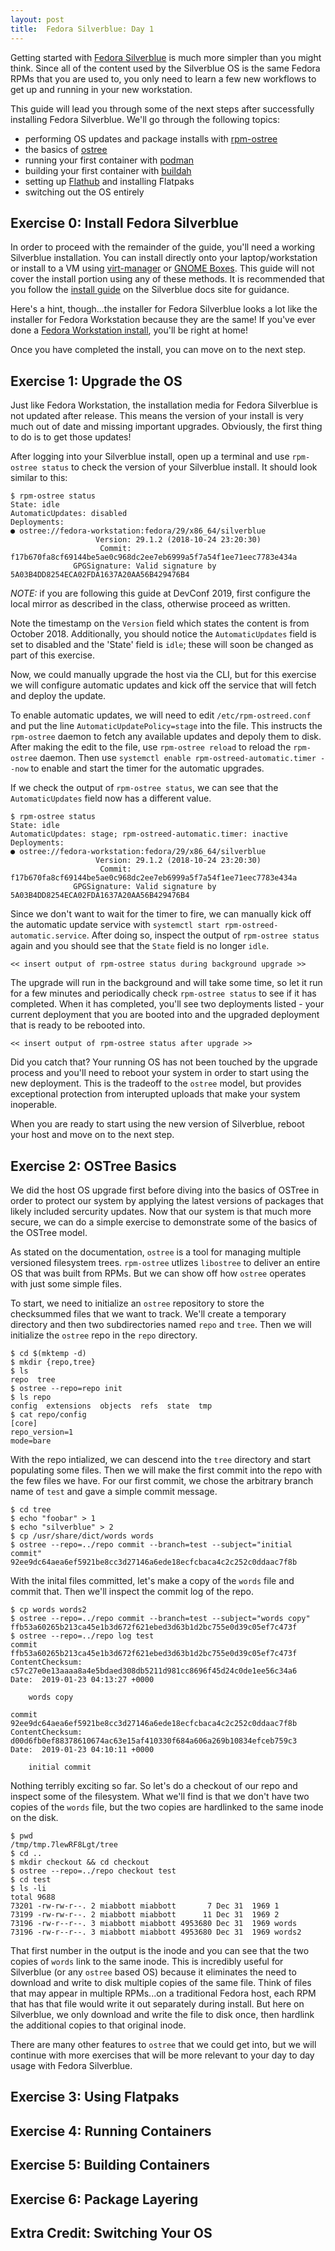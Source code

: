 ```yaml
---
layout: post
title:  Fedora Silverblue: Day 1
---
```


Getting started with [Fedora Silverblue](https://silverblue.fedoraproject.org) is much more
simpler than you might think.  Since all of the content used by the Silverblue
OS is the same Fedora RPMs that you are used to, you only need to learn a few
new workflows to get up and running in your new workstation.

This guide will lead you through some of the next steps after successfully
installing Fedora Silverblue.  We'll go through the following topics:

  - performing OS updates and package installs with [rpm-ostree](https://github.com/projectatomic/rpm-ostree)
  - the basics of [ostree](https://github.com/ostreedev/ostree)
  - running your first container with [podman](https://github.com/containers/libpod)
  - building your first container with [buildah](https://github.com/containers/buildah)
  - setting up [Flathub](https://flathub.org) and installing Flatpaks
  - switching out the OS entirely

## Exercise 0:  Install Fedora Silverblue

In order to proceed with the remainder of the guide, you'll need a working
Silverblue installation.  You can install directly onto your laptop/workstation or
install to a VM using [virt-manager](https://virt-manager.org/) or [GNOME Boxes](https://wiki.gnome.org/Apps/Boxes).
This guide will not cover the install portion using any of these methods.  It is
recommended that you follow the [install guide](https://docs.fedoraproject.org/en-US/fedora-silverblue/installation-guide/) on the Silverblue docs site
for guidance.

Here's a hint, though...the installer for Fedora Silverblue looks a lot like the
installer for Fedora Workstation because they are the same!  If you've ever done
a [Fedora Workstation install](https://docs.fedoraproject.org/en-US/fedora/f29/install-guide/), you'll be right at home!

Once you have completed the install, you can move on to the next step.

## Exercise 1: Upgrade the OS

Just like Fedora Workstation, the installation media for Fedora Silverblue is
not updated after release.  This means the version of your install is very much
out of date and missing important upgrades.  Obviously, the first thing to do
is to get those updates!

After logging into your Silverblue install, open up a terminal and use `rpm-ostree status`
to check the version of your Silverblue install.  It should look similar to this:

```
$ rpm-ostree status
State: idle
AutomaticUpdates: disabled
Deployments:
● ostree://fedora-workstation:fedora/29/x86_64/silverblue
                   Version: 29.1.2 (2018-10-24 23:20:30)
                    Commit: f17b670fa8cf69144be5ae0c968dc2ee7eb6999a5f7a54f1ee71eec7783e434a
              GPGSignature: Valid signature by 5A03B4DD8254ECA02FDA1637A20AA56B429476B4
```

*NOTE:* if you are following this guide at DevConf 2019, first configure the local mirror
as described in the class, otherwise proceed as written.

Note the timestamp on the `Version` field which states the content is from October 2018.
Additionally, you should notice the `AutomaticUpdates` field is set to disabled and the
'State' field is `idle`; these will soon be changed as part of this exercise.

Now, we could manually upgrade the host via the CLI, but for this exercise we will
configure automatic updates and kick off the service that will fetch and deploy the update.

To enable automatic updates, we will need to edit `/etc/rpm-ostreed.conf` and put the
line `AutomaticUpdatePolicy=stage` into the file.  This instructs the `rpm-ostree` daemon
to fetch any available updates and depoly them to disk.  After making the edit to the
file, use `rpm-ostree reload` to reload the `rpm-ostree` daemon.  Then use
`systemctl enable rpm-ostreed-automatic.timer --now` to enable and start the timer for
the automatic upgrades.

If we check the output of `rpm-ostree status`, we can see that the `AutomaticUpdates` field
now has a different value.

```
$ rpm-ostree status
State: idle
AutomaticUpdates: stage; rpm-ostreed-automatic.timer: inactive
Deployments:
● ostree://fedora-workstation:fedora/29/x86_64/silverblue
                   Version: 29.1.2 (2018-10-24 23:20:30)
                    Commit: f17b670fa8cf69144be5ae0c968dc2ee7eb6999a5f7a54f1ee71eec7783e434a
              GPGSignature: Valid signature by 5A03B4DD8254ECA02FDA1637A20AA56B429476B4
```

Since we don't want to wait for the timer to fire, we can manually kick off the automatic
update service with `systemctl start rpm-ostreed-automatic.service`.  After doing so, inspect
the output of `rpm-ostree status` again and you should see that the `State` field is no longer
`idle`.

```
<< insert output of rpm-ostree status during background upgrade >>
```

The upgrade will run in the background and will take some time, so let it run for a
few minutes and periodically check `rpm-ostree status` to see if it has completed.
When it has completed, you'll see two deployments listed - your current deployment
that you are booted into and the upgraded deployment that is ready to be rebooted
into.

```
<< insert output of rpm-ostree status after upgrade >>
```

Did you catch that?  Your running OS has not been touched by the upgrade process and
you'll need to reboot your system in order to start using the new deployment.  This is
the tradeoff to the `ostree` model, but provides exceptional protection from interupted
uploads that make your system inoperable.

When you are ready to start using the new version of Silverblue, reboot your host and
move on to the next step.

## Exercise 2: OSTree Basics

We did the host OS upgrade first before diving into the basics of OSTree in order to
protect our system by applying the latest versions of packages that likely included
sercurity updates.  Now that our system is that much more secure, we can do a simple
exercise to demonstrate some of the basics of the OSTree model.

As stated on the documentation, `ostree` is a tool for managing multiple versioned
filesystem trees.  `rpm-ostree` utlizes `libostree` to deliver an entire OS that was
built from RPMs.  But we can show off how `ostree` operates with just some simple
files.

To start, we need to initialize an `ostree` repository to store the checksummed
files that we want to track.  We'll create a temporary directory and then two
subdirectories named `repo` and `tree`. Then we will initialize the `ostree`
repo in the `repo` directory.

```
$ cd $(mktemp -d)
$ mkdir {repo,tree}
$ ls
repo  tree
$ ostree --repo=repo init
$ ls repo
config  extensions  objects  refs  state  tmp
$ cat repo/config
[core]
repo_version=1
mode=bare
```

With the repo intialized, we can descend into the `tree` directory and start
populating some files.  Then we will make the first commit into the repo with
the few files we have. For our first commit, we chose the arbitrary branch name
of `test` and gave a simple commit message.

```
$ cd tree
$ echo "foobar" > 1
$ echo "silverblue" > 2
$ cp /usr/share/dict/words words
$ ostree --repo=../repo commit --branch=test --subject="initial commit"
92ee9dc64aea6ef5921be8cc3d27146a6ede18ecfcbaca4c2c252c0ddaac7f8b
```

With the inital files committed, let's make a copy of the `words` file
and commit that. Then we'll inspect the commit log of the repo.

```
$ cp words words2
$ ostree --repo=../repo commit --branch=test --subject="words copy"
ffb53a60265b213ca45e1b3d672f621ebed3d63b1d2bc755e0d39c05ef7c473f
$ ostree --repo=../repo log test
commit ffb53a60265b213ca45e1b3d672f621ebed3d63b1d2bc755e0d39c05ef7c473f
ContentChecksum:  c57c27e0e13aaaa8a4e5bdaed308db5211d981cc8696f45d24c0de1ee56c34a6
Date:  2019-01-23 04:13:27 +0000

    words copy

commit 92ee9dc64aea6ef5921be8cc3d27146a6ede18ecfcbaca4c2c252c0ddaac7f8b
ContentChecksum:  d00d6fb0ef88378610674ac63e15af410330f684a606a269b10834efceb759c3
Date:  2019-01-23 04:10:11 +0000

    initial commit
```

Nothing terribly exciting so far.  So let's do a checkout of our repo and inspect
some of the filesystem.  What we'll find is that we don't have two copies of the
`words` file, but the two copies are hardlinked to the same inode on the disk.

```
$ pwd
/tmp/tmp.7lewRF8Lgt/tree
$ cd ..
$ mkdir checkout && cd checkout
$ ostree --repo=../repo checkout test
$ cd test
$ ls -li
total 9688
73201 -rw-rw-r--. 2 miabbott miabbott       7 Dec 31  1969 1
73199 -rw-rw-r--. 2 miabbott miabbott      11 Dec 31  1969 2
73196 -rw-r--r--. 3 miabbott miabbott 4953680 Dec 31  1969 words
73196 -rw-r--r--. 3 miabbott miabbott 4953680 Dec 31  1969 words2
```

That first number in the output is the inode and you can see that the
two copies of `words` link to the same inode.  This is incredibly useful
for Silverblue (or any `ostree` based OS) because it eliminates the need
to download and write to disk multiple copies of the same file.  Think of
files that may appear in multiple RPMs...on a traditional Fedora host, each
RPM that has that file would write it out separately during install.  But
here on Silverblue, we only download and write the file to disk once, then
hardlink the additional copies to that original inode.

There are many other features to `ostree` that we could get into, but we will
continue with more exercises that will be more relevant to your day to day
usage with Fedora Silverblue.

## Exercise 3: Using Flatpaks


## Exercise 4: Running Containers


## Exercise 5: Building Containers


## Exercise 6: Package Layering


## Extra Credit: Switching Your OS

